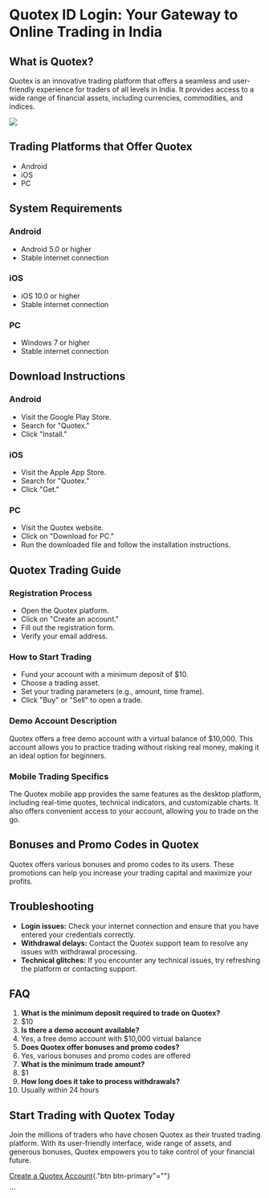 # Quotex ID Login: Your Gateway to Online Trading in India

## What is Quotex?

Quotex is an innovative trading platform that offers a seamless and
user-friendly experience for traders of all levels in India. It provides
access to a wide range of financial assets, including currencies,
commodities, and indices.

[![](https://static.quotex.io/files/3_en/300_250.jpg)](https://traff.sbs/brokerqxlid)

## Trading Platforms that Offer Quotex

-   Android
-   iOS
-   PC

## System Requirements

### Android

-   Android 5.0 or higher
-   Stable internet connection

### iOS

-   iOS 10.0 or higher
-   Stable internet connection

### PC

-   Windows 7 or higher
-   Stable internet connection

## Download Instructions

### Android

-   Visit the Google Play Store.
-   Search for "Quotex."
-   Click "Install."

### iOS

-   Visit the Apple App Store.
-   Search for "Quotex."
-   Click "Get."

### PC

-   Visit the Quotex website.
-   Click on "Download for PC."
-   Run the downloaded file and follow the installation instructions.

## Quotex Trading Guide

### Registration Process

-   Open the Quotex platform.
-   Click on "Create an account."
-   Fill out the registration form.
-   Verify your email address.

### How to Start Trading

-   Fund your account with a minimum deposit of \$10.
-   Choose a trading asset.
-   Set your trading parameters (e.g., amount, time frame).
-   Click "Buy" or "Sell" to open a trade.

### Demo Account Description

Quotex offers a free demo account with a virtual balance of \$10,000.
This account allows you to practice trading without risking real money,
making it an ideal option for beginners.

### Mobile Trading Specifics

The Quotex mobile app provides the same features as the desktop
platform, including real-time quotes, technical indicators, and
customizable charts. It also offers convenient access to your account,
allowing you to trade on the go.

## Bonuses and Promo Codes in Quotex

Quotex offers various bonuses and promo codes to its users. These
promotions can help you increase your trading capital and maximize your
profits.

## Troubleshooting

-   **Login issues:** Check your internet connection and ensure that you
    have entered your credentials correctly.
-   **Withdrawal delays:** Contact the Quotex support team to resolve
    any issues with withdrawal processing.
-   **Technical glitches:** If you encounter any technical issues, try
    refreshing the platform or contacting support.

## FAQ

1.  **What is the minimum deposit required to trade on Quotex?**
2.  \$10
3.  **Is there a demo account available?**
4.  Yes, a free demo account with \$10,000 virtual balance
5.  **Does Quotex offer bonuses and promo codes?**
6.  Yes, various bonuses and promo codes are offered
7.  **What is the minimum trade amount?**
8.  \$1
9.  **How long does it take to process withdrawals?**
10. Usually within 24 hours

## Start Trading with Quotex Today

Join the millions of traders who have chosen Quotex as their trusted
trading platform. With its user-friendly interface, wide range of
assets, and generous bonuses, Quotex empowers you to take control of
your financial future.

[Create a Quotex
Account](\%22https://traff.sbs/brokerqxsignup\%22){."btn
btn-primary"=""}

\`\`\`

